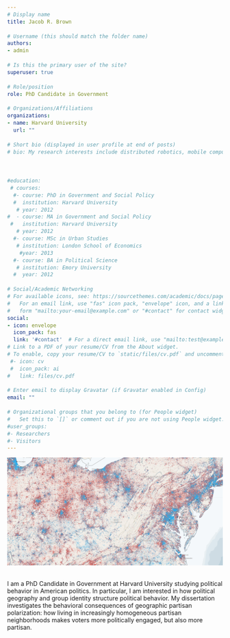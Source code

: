```yaml
---
# Display name
title: Jacob R. Brown

# Username (this should match the folder name)
authors:
- admin

# Is this the primary user of the site?
superuser: true

# Role/position
role: PhD Candidate in Government

# Organizations/Affiliations
organizations:
- name: Harvard University
  url: ""

# Short bio (displayed in user profile at end of posts)
# bio: My research interests include distributed robotics, mobile computing and programmable matter.



#education:
 # courses:
  #- course: PhD in Government and Social Policy
  #  institution: Harvard University
   # year: 2012
#  - course: MA in Government and Social Policy
 #   institution: Harvard University
   # year: 2012
  #- course: MSc in Urban Studies
   # institution: London School of Economics
    #year: 2013
  #- course: BA in Political Science
   # institution: Emory University
  #  year: 2012

# Social/Academic Networking
# For available icons, see: https://sourcethemes.com/academic/docs/page-builder/#icons
#   For an email link, use "fas" icon pack, "envelope" icon, and a link in the
#   form "mailto:your-email@example.com" or "#contact" for contact widget.
social:
- icon: envelope
  icon_pack: fas
  link: '#contact'  # For a direct email link, use "mailto:test@example.org"
# Link to a PDF of your resume/CV from the About widget.
# To enable, copy your resume/CV to `static/files/cv.pdf` and uncomment the lines below.
 #- icon: cv
 #  icon_pack: ai
#   link: files/cv.pdf

# Enter email to display Gravatar (if Gravatar enabled in Config)
email: ""

# Organizational groups that you belong to (for People widget)
#   Set this to `[]` or comment out if you are not using People widget.
#user_groups:
#- Researchers
#- Visitors
---
```


<div class="image-cropper is-center"> <img src="https://raw.githubusercontent.com/jakerbrown/files/master/maps/rust-belt.png"  alt="Jacob R. Brown"/></div><br>


I am a PhD Candidate in Government at Harvard University studying political behavior in American politics. In particular, I am interested in how political geography and group identity structure political behavior. My dissertation investigates the behavioral consequences of geographic partisan polarization: how living in increasingly homogeneous partisan neighborhoods makes voters more politically engaged, but also more partisan.
